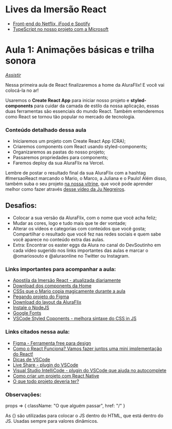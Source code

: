 # Lives da Imersão React

- [Front-end do Netflix, iFood e Spotify](https://www.youtube.com/watch?v=Dcn-tVmSxyU)
- [TypeScript no nosso projeto com a Microsoft](https://www.youtube.com/watch?v=SpWFDTvgS9k)

# Aula 1: Animações básicas e trilha sonora

[_Assistir_](https://www.youtube.com/watch?v=DQ3A2PTpDBU)

Nessa primeira aula de React finalizaremos a home da AluraFlix! E você vai colocá-la no ar!

Usaremos o **Create React App** para iniciar nosso projeto e **styled-components** para cuidar da camada de estilo da nossa aplicação, essas duas ferramentas são essenciais do mundo React. Também entenderemos como React se tornou tão popular no mercado de tecnologia.

### Conteúdo detalhado dessa aula

- Iniciaremos um projeto com Create React App (CRA);
- Criaremos components com React usando styled-components;
- Organizaremos as pastas do nosso projeto;
- Passaremos propriedades para components;
- Faremos deploy da sua AluraFlix na Vercel.

Lembre de postar o resultado final da sua AluraFlix com a hashtag #ImersaoReact marcando o Mario, o Marco, a Juliana e o Paulo! Além disso, também suba o seu projeto [na nossa vitrine](https://github.com/imersao-alura/vitrine-imersao-react), que você pode aprender melhor como fazer através [desse vídeo da Ju Negreiros](https://www.youtube.com/watch?v=4qy23EulMbw&feature=youtu.be).

## Desafios:

- Colocar a sua versão da AluraFlix, com o nome que você acha feliz;
- Mudar as cores, logo e tudo mais que te der vontade;
- Alterar os vídeos e categorias com conteúdos que você gosta;
  Compartilhar o resultado que você fez nas redes sociais e quem sabe você aparece no conteúdo extra das aulas.
- Extra: Encontrar os easter eggs da Alura no canal do DevSoutinho em cada vídeo sugerido nos links importantes das aulas e marcar o @omariosouto e @aluraonline no Twitter ou Instagram.

### Links importantes para acompanhar a aula:

- [Apostila da Imersão React - atualizada diariamente](https://drive.google.com/file/d/1Y6W-rGJgKYek2kRjIqg9Pn-gWPv4KcGO/view?usp=sharing)
- [Download dos components da Home](https://github.com/imersao-alura/arquivos-extras-imersao-react/raw/master/componentes-extras-aula01.zip)
- [CSSs que o Mario copia magicamente durante a aula](https://gist.github.com/omariosouto/19dafd5ca155c46b3dcb31df89cfba55)
- [Pegando projeto do Figma](https://www.youtube.com/watch?v=-TaHyW4nMtg&feature=youtu.be)
- [Download do layout da AluraFlix](https://drive.google.com/file/d/1ml7tw1x0KLYDUKIIsHu6SRZeFZnnmmV_/view?usp=sharing)
- [Instale o NodeJS](https://nodejs.org/pt-br/)
- [Google Fonts](https://fonts.google.com/)
- [VSCode Styled Coponents - melhora sintaxe do CSS in JS](https://marketplace.visualstudio.com/items?itemName=jpoissonnier.vscode-styled-components)

### Links citados nessa aula:

- [Figma - Ferramenta free para design](https://www.figma.com/)
- [Como o React Funciona? Vamos fazer juntos uma mini implementação do React!](https://www.youtube.com/watch?v=5MzOCxSWrrc)
- [Dicas de VSCode](https://www.alura.com.br/artigos/visualstudio-code-instalacao-teclas-de-atalho-plugins-e-integracoes)
- [Live Share - plugin do VSCode](https://marketplace.visualstudio.com/items?itemName=MS-vsliveshare.vsliveshare)
- [Visual Studio IntelliCode - plugin do VSCode que ajuda no autocomplete](https://marketplace.visualstudio.com/items?itemName=VisualStudioExptTeam.vscodeintellicode)
- [Como criar um projeto com React Native](https://www.youtube.com/watch?v=k1vdmXDgMJI&list=PLTcmLKdIkOWkkBSilAr6iqdnSDXdiiyIq)
- [O que todo projeto deveria ter?](https://www.youtube.com/watch?v=yMRSDdifGW8)

### Observações:

props => { className: "O que alguém passar", href: "/" }

As {} são utilizadas para colocar o JS dentro do HTML, que está dentro do JS. Usadas sempre para valores dinâmicos.
